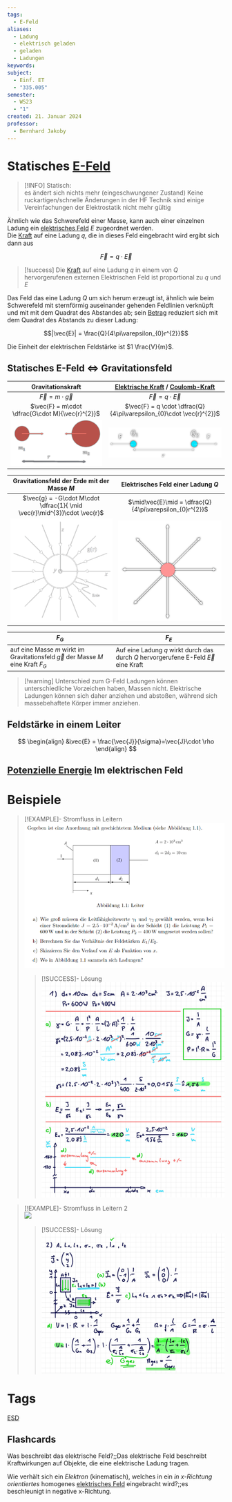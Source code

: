 ```yaml
---
tags:
  - E-Feld
aliases:
  - Ladung
  - elektrisch geladen
  - geladen
  - Ladungen
keywords: 
subject:
  - Einf. ET
  - "335.005"
semester:
  - WS23
  - "1"
created: 21. Januar 2024
professor:
  - Bernhard Jakoby
---
```

 

# Statisches [E-Feld](Elektrisches%20Feld.md)

> [!INFO] Statisch:  
> es ändert sich nichts mehr (eingeschwungener Zustand)
> Keine ruckartigen/schnelle Änderungen
> in der HF Technik sind einige Vereinfachungen der Elektrostatik nicht mehr gültig

Ähnlich wie das Schwerefeld einer Masse, kann auch einer einzelnen Ladung ein [elektrisches Feld](Elektrisches%20Feld.md) $E$ zugeordnet werden.  
Die [Kraft](../Physik/Newtonsche%20Axiome.md) auf eine Ladung 𝑞, die in dieses Feld eingebracht wird ergibt sich dann aus

$$\vec{F}=q\cdot \vec{E}$$

> [!success] Die [Kraft](../Physik/Newtonsche%20Axiome.md) auf eine Ladung $q$ in einem von $Q$ hervorgerufenen externen Elektrischen Feld ist proportional zu $q$ und $E$  

Das Feld das eine Ladung $Q$ um sich herum erzeugt ist, ähnlich wie beim Schwerefeld mit sternförmig auseinander gehenden Feldlinien verknüpft und mit mit dem Quadrat des Abstandes ab; sein [Betrag](../Mathematik/Betrag.md) reduziert sich mit dem Quadrat des Abstands zu dieser Ladung:

$$|\vec{E}| = \frac{Q}{4\pi\varepsilon_{0}r^{2}}$$

Die Einheit der elektrischen Feldstärke ist $1 \frac{V}{m}$.

## Statisches E-Feld $\iff$ Gravitationsfeld

|                Gravitationskraft                 |                  [Elektrische Kraft](Elektrische%20Kraft.md) / [Coulomb-Kraft](Elektrische%20Kraft.md)                  |
|:------------------------------------------------:|:-------------------------------------------------------------------:|
|            $\vec{F} = m\cdot \vec{g}$            |                     $\vec{F} = q \cdot \vec{E}$                     |
| $\vec{F} = m\cdot \dfrac{G\cdot M}{\vec{r}^{2}}$ | $\vec{F} = q \cdot \dfrac{Q}{4\pi\varepsilon_{0}\cdot \vec{r}^{2}}$ |
|          ![\|400](assets/GravKraft.png)          |    ![\|525](assets/EKraft.png)                                                                 |

|               Gravitationsfeld der Erde mit der Masse $M$               |       Elektrisches Feld einer Ladung $Q$        |
|:-----------------------------------------------------------------------:|:-----------------------------------------------:|
| $\vec{g} = -G\cdot M\cdot \dfrac{1}{ \mid \vec{r}\mid^{3}}\cdot \vec{r}$ | $\mid\vec{E}\mid = \dfrac{Q}{4\pi\varepsilon_{0}r^{2}}$                                               |
|                      ![\|425](assets/GravFeld.png)                      | ![\|425](assets/EFeld.png) | 

| $F_{G}$                                                                                 | $F_{E}$                                                                                  |
| --------------------------------------------------------------------------------------- | ---------------------------------------------------------------------------------------- |
| auf eine Masse $m$ wirkt im Gravitationsfeld $\vec{g}$ der Masse $M$ eine Kraft $F_{G}$ | Auf eine Ladung $q$ wirkt durch das durch $Q$ hervorgerufene E-Feld $\vec{E}$ eine Kraft |

> [!warning] Unterschied zum G-Feld
> Ladungen können unterschiedliche Vorzeichen haben, Massen nicht. Elektrische Ladungen können sich daher anziehen und abstoßen, während sich massebehaftete Körper immer anziehen.

## Feldstärke in einem Leiter

$$
\begin{align}
&\vec{E} = \frac{\vec{J}}{\sigma}=\vec{J}\cdot \rho
\end{align}
$$

## [Potenzielle Energie](../Physik/potenzielle%20Energie.md) Im elektrischen Feld

# Beispiele

> [!EXAMPLE]- Stromfluss in Leitern  
> ![](assets/AufgabeLeitfaehigkeit.png)
>
> > [!SUCCESS]- Lösung  
> > ![](assets/UE01_k12136610-1.jpg)

> [!EXAMPLE]- Stromfluss in Leitern 2  
> ![](assets/AufgabeLeitfähigkeit2.png)
>
> > [!SUCCESS]- Lösung  
> > ![](assets/UE01_k12136610-2.jpg)

# Tags

[ESD](../Hardwareentwicklung/ESD.md)

## Flashcards

Was beschreibt das elektrische Feld?;;Das elektrische Feld beschreibt Kraftwirkungen auf Objekte, die eine elektrische Ladung tragen.
<!--SR:!2024-02-29,1,230-->
Wie verhält sich ein *Elektron* (kinematisch), welches in ein *in x-Richtung orientiertes* homogenes [elektrisches Feld](Elektrisches%20Feld.md) eingebracht wird?;;es beschleunigt in negative x-Richtung.
<!--SR:!2024-03-02,3,250-->